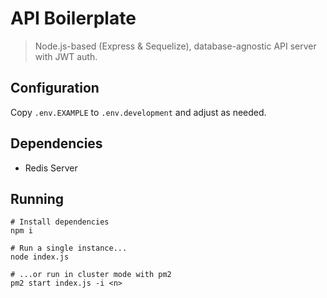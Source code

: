 # API Boilerplate
> Node.js-based (Express & Sequelize), database-agnostic API server with JWT auth.

## Configuration

Copy ```.env.EXAMPLE``` to ```.env.development``` and adjust as needed.

## Dependencies
- Redis Server

## Running
```
# Install dependencies
npm i

# Run a single instance...
node index.js

# ...or run in cluster mode with pm2
pm2 start index.js -i <n>
```
